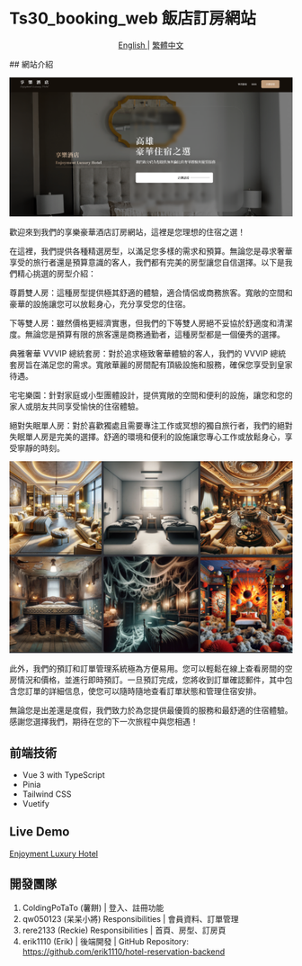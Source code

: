 # Ts30_booking_web 飯店訂房網站

<p align="center">
  <a href="./README.md"> English </a> | <a href="./README.zh-TW.md"> 繁體中文
  </a>
</p>
## 網站介紹

![Alt text](image.png)

歡迎來到我們的享樂豪華酒店訂房網站，這裡是您理想的住宿之選！

在這裡，我們提供各種精選房型，以滿足您多樣的需求和預算。無論您是尋求奢華享受的旅行者還是預算意識的客人，我們都有完美的房型讓您自信選擇。以下是我們精心挑選的房型介紹：

尊爵雙人房：這種房型提供極其舒適的體驗，適合情侶或商務旅客。寬敞的空間和豪華的設施讓您可以放鬆身心，充分享受您的住宿。

下等雙人房：雖然價格更經濟實惠，但我們的下等雙人房絕不妥協於舒適度和清潔度。無論您是預算有限的旅客還是商務通勤者，這種房型都是一個優秀的選擇。

典雅奢華 VVVIP 總統套房：對於追求極致奢華體驗的客人，我們的 VVVIP 總統套房旨在滿足您的需求。寬敞華麗的房間配有頂級設施和服務，確保您享受到皇家待遇。

宅宅樂園：針對家庭或小型團體設計，提供寬敞的空間和便利的設施，讓您和您的家人或朋友共同享受愉快的住宿體驗。

絕對失眠單人房：對於喜歡獨處且需要專注工作或冥想的獨自旅行者，我們的絕對失眠單人房是完美的選擇。舒適的環境和便利的設施讓您專心工作或放鬆身心，享受寧靜的時刻。

![Alt text](image-2.png)

此外，我們的預訂和訂單管理系統極為方便易用。您可以輕鬆在線上查看房間的空房情況和價格，並進行即時預訂。一旦預訂完成，您將收到訂單確認郵件，其中包含您訂單的詳細信息，使您可以隨時隨地查看訂單狀態和管理住宿安排。

無論您是出差還是度假，我們致力於為您提供最優質的服務和最舒適的住宿體驗。感謝您選擇我們，期待在您的下一次旅程中與您相遇！

## 前端技術

- Vue 3 with TypeScript
- Pinia
- Tailwind CSS
- Vuetify

## Live Demo

[Enjoyment Luxury Hotel](https://rere2133.github.io/ts30_booking_web)

## 開發團隊

1. ColdingPoTaTo (薯餅) | 登入、註冊功能
2. qw050123 (呆呆小將)
   Responsibilities | 會員資料、訂單管理
3. rere2133 (Reckie)
   Responsibilities | 首頁、房型、訂房頁
4. erik1110 (Erik) | 後端開發 | GitHub Repository: https://github.com/erik1110/hotel-reservation-backend
